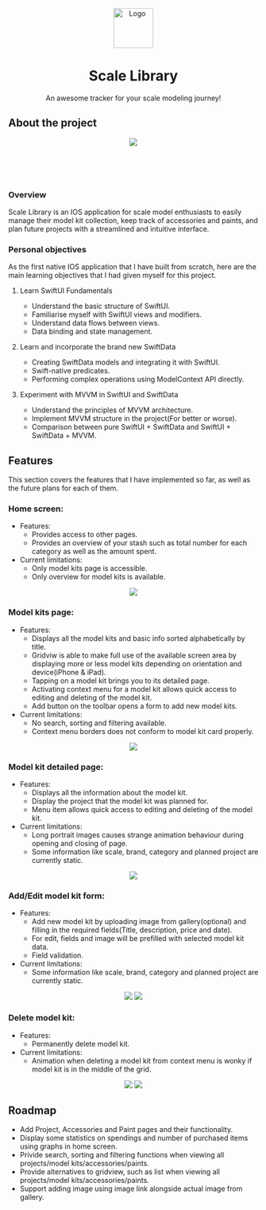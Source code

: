 <div align="center">
  <img src="Scale Library/Other/Assets.xcassets/AppIcon.appiconset/mac128.png" alt="Logo" width="80" height="80">

  <h1 align="center">Scale Library</h1>

  <p align="center">
    An awesome tracker for your scale modeling journey!
  </p>
</div>

## About the project
<div align="center">
  <img src="Images/AppIntro.gif">
</div>

<br><br><br>

### Overview
Scale Library is an IOS application for scale model enthusiasts to easily manage their model kit collection, keep track of accessories and paints, and plan future projects with a streamlined and intuitive interface.

### Personal objectives
As the first native IOS application that I have built from scratch, here are the main learning objectives that I had given myself for this project.
1. Learn SwiftUI Fundamentals
    - Understand the basic structure of SwiftUI.
    - Familiarise myself with SwiftUI views and modifiers.
    - Understand data flows between views.
    - Data binding and state management.

2. Learn and incorporate the brand new SwiftData
    - Creating SwiftData models and integrating it with SwiftUI.
    - Swift-native predicates.
    - Performing complex operations using ModelContext API directly.

2. Experiment with MVVM in SwiftUI and SwiftData
    - Understand the principles of MVVM architecture.
    - Implement MVVM structure in the project(For better or worse).
    - Comparison between pure SwiftUI + SwiftData and SwiftUI + SwiftData + MVVM.

## Features
This section covers the features that I have implemented so far, as well as the future plans for each of them.

### Home screen:
- Features:
  - Provides access to other pages.
  - Provides an overview of your stash such as total number for each category as well as the amount spent.
- Current limitations:
  - Only model kits page is accessible.
  - Only overview for model kits is available.

<div align="center">
  <img src="Images/HomeView.gif">
</div>

### Model kits page:
- Features:
  - Displays all the model kits and basic info sorted alphabetically by title.
  - Gridviw is able to make full use of the available screen area by displaying more or less model kits depending on orientation and device(iPhone & iPad).
  - Tapping on a model kit brings you to its detailed page.
  - Activating context menu for a model kit allows quick access to editing and deleting of the model kit.
  - Add button on the toolbar opens a form to add new model kits.
- Current limitations:
  - No search, sorting and filtering available.
  - Context menu borders does not conform to model kit card properly.

<div align="center">
  <img src="Images/ModelKitsView.gif">
</div>

### Model kit detailed page:
- Features:
  - Displays all the information about the model kit.
  - Display the project that the model kit was planned for.
  - Menu item allows quick access to editing and deleting of the model kit.
- Current limitations:
  - Long portrait images causes strange animation behaviour during opening and closing of page.
  - Some information like scale, brand, category and planned project are currently static.

<div align="center">
  <img src="Images/ModelKitsDetailView.gif">
</div>

### Add/Edit model kit form:
- Features:
  - Add new model kit by uploading image from gallery(optional) and filling in the required fields(Title, description, price and date).
  - For edit, fields and image will be prefilled with selected model kit data.
  - Field validation.
- Current limitations:
  - Some information like scale, brand, category and planned project are currently static.

<div align="center">
  <img src="Images/AddModelKit.gif">
  <img src="Images/EditModelKit.gif">
</div>

### Delete model kit:
- Features:
  - Permanently delete model kit.
- Current limitations:
  - Animation when deleting a model kit from context menu is wonky if model kit is in the middle of the grid.

<div align="center">
  <img src="Images/DeleteModelKitContextMenu.gif">
  <img src="Images/DeleteModelKitDetailView.gif">
</div>

## Roadmap
- Add Project, Accessories and Paint pages and their functionality.
- Display some statistics on spendings and number of purchased items using graphs in home screen.
- Privide search, sorting and filtering functions when viewing all projects/model kits/accessories/paints.
- Provide alternatives to gridview, such as list when viewing all projects/model kits/accessories/paints.
- Support adding image using image link alongside actual image from gallery.
